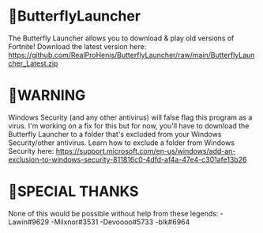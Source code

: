 # 🦋ButterflyLauncher
The Butterfly Launcher allows you to download & play old versions of Fortnite!
Download the latest version here: https://github.com/RealProHenis/ButterflyLauncher/raw/main/ButterflyLauncher_Latest.zip

# 🚨WARNING
Windows Security (and any other antivirus) will false flag this program as a virus. I'm working on a fix for this but for now, you'll have to download the Butterfly Launcher to a folder that's excluded from your Windows Security/other antivirus. Learn how to exclude a folder from Windows Security here: https://support.microsoft.com/en-us/windows/add-an-exclusion-to-windows-security-811816c0-4dfd-af4a-47e4-c301afe13b26

# 💙SPECIAL THANKS
None of this would be possible without help from these legends:
-Lawin#9629
-Milxnor#3531
-Devoooo#5733
-blk#6964
